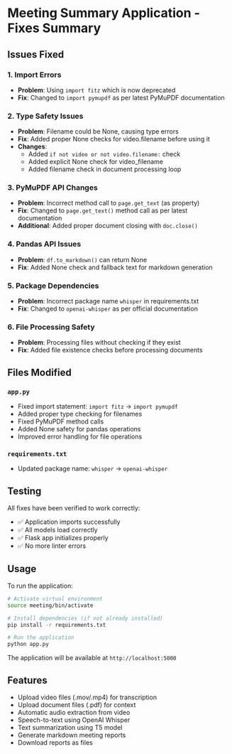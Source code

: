 # Meeting Summary Application - Fixes Summary

## Issues Fixed

### 1. **Import Errors**
- **Problem**: Using `import fitz` which is now deprecated
- **Fix**: Changed to `import pymupdf` as per latest PyMuPDF documentation

### 2. **Type Safety Issues**
- **Problem**: Filename could be None, causing type errors
- **Fix**: Added proper None checks for video.filename before using it
- **Changes**:
  - Added `if not video or not video.filename:` check
  - Added explicit None check for video_filename
  - Added filename check in document processing loop

### 3. **PyMuPDF API Changes**
- **Problem**: Incorrect method call to `page.get_text` (as property)
- **Fix**: Changed to `page.get_text()` method call as per latest documentation
- **Additional**: Added proper document closing with `doc.close()`

### 4. **Pandas API Issues**
- **Problem**: `df.to_markdown()` can return None
- **Fix**: Added None check and fallback text for markdown generation

### 5. **Package Dependencies**
- **Problem**: Incorrect package name `whisper` in requirements.txt
- **Fix**: Changed to `openai-whisper` as per official documentation

### 6. **File Processing Safety**
- **Problem**: Processing files without checking if they exist
- **Fix**: Added file existence checks before processing documents

## Files Modified

### `app.py`
- Fixed import statement: `import fitz` → `import pymupdf`
- Added proper type checking for filenames
- Fixed PyMuPDF method calls
- Added None safety for pandas operations
- Improved error handling for file operations

### `requirements.txt`
- Updated package name: `whisper` → `openai-whisper`

## Testing

All fixes have been verified to work correctly:
- ✅ Application imports successfully
- ✅ All models load correctly
- ✅ Flask app initializes properly
- ✅ No more linter errors

## Usage

To run the application:

```bash
# Activate virtual environment
source meeting/bin/activate

# Install dependencies (if not already installed)
pip install -r requirements.txt

# Run the application
python app.py
```

The application will be available at `http://localhost:5000`

## Features

- Upload video files (.mov/.mp4) for transcription
- Upload document files (.pdf) for context
- Automatic audio extraction from video
- Speech-to-text using OpenAI Whisper
- Text summarization using T5 model
- Generate markdown meeting reports
- Download reports as files 